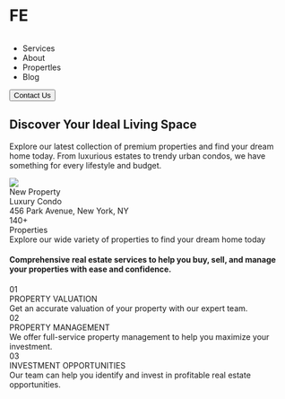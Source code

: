 # FE

<!DOCTYPE html>
<html lang="en">
<head>
    <meta charset="UTF-8">
    <meta name="viewport" content="width=device-width, initial-scale=1.0">
    <title>Document</title>
    <link rel="stylesheet" href="style.css">
</head>
<body>
    <section>
        <div id="header">     
            <div class="logo">
                <img src="https://assets.website-files.com/644bd4412d68a90f78fd3896/644fcc5ebedd367c4e1434e5_logo.svg" alt="">
            </div>
            <div class="nav">
                <ul class="nav-list flex">
                    <li class="nav-item">Services</li>
                    <li class="nav-item">About</li>
                    <li class="nav-item">Propertles</li>
                    <li class="nav-item">Blog</li>
                </ul>
            </div>
            <div class="contact">
                <button class="nav-btn">Contact Us</button>
            </div>
        </div>
    </section>   
    <section>
        <div class="main-wrapper">
            <div class="header-component">
                <div class="header-title-wrapper">
                    <h1>Discover Your Ideal Living Space</h1>
                    <p class="text-size-medium">Explore our latest collection of premium properties and find your dream home today. From luxurious estates to trendy urban condos, we have something for every lifestyle and budget.</p>
                </div>
            </div>
            <div class="main-img__wrapper">
                <div class="img-left">
                    <img src="https://assets.website-files.com/644bd4412d68a90f78fd3896/6457643adc3ca72dbf032bc5_eduardo-alvarado-4KRJEfaqY-A-unsplash.jpg" alt="">
                    <div class="new-property-content-wrapper">
                        <div class="new-property-label">
                            <img src="https://assets.website-files.com/644bd4412d68a90f78fd3896/6456b4a6447a6f38380a070a_star.svg">
                            <div class="new-property-label-text">New Property</div></div>
                        <div class="new-property-content">
                            <div class="new-property__wrapper">
                                <div class="heading-style-h4 text-color-white">Luxury Condo</div><div class="spacer-xsmall"></div>
                                <div class="new-property-location">456 Park Avenue, New York, NY</div>
                            </div>
                        </div>
                    </div>
                </div>
                <div class="img-right">
                    <div class="img-right-top">
                        <img src="https://assets.website-files.com/644bd4412d68a90f78fd3896/6457643a9178cb3ff9362ca3_spacejoy-op9evfg3qww-unsplash.jpg" alt="">
                    </div>
                    <div class="img-right-bot">
                        <div class="img-right__wrapper">
                            <img src="https://assets.website-files.com/644bd4412d68a90f78fd3896/6457644c6ea1db04504cd131_stephanie-harvey-PPA6wsuedeM-unsplash.jpg" alt="">
                        </div>
                        <div class="img-right__wrapper">
                            <div class="new-property-details">
                                <div class="heading-style-h2">140+</div>
                                <div class="text-style-allcaps">Properties</div>
                                <div class="text-size-small">Explore our wide variety of properties to find your dream home today</div>
                                <div class="spacer-medium"></div>
                            </div>
                        </div>
                    </div>
                </div>
            </div>
        </div>
    </section>   
    <section>
        <div class="container-lagre">
            <div class="lagre-header">
                <h4>Comprehensive real estate services to help you buy, sell, and manage your properties with ease and confidence.</h4>
            </div>
            <div class="lagre-content flex">
                <div class="lagre-content__wrapper">
                    <div class="lagre-content__header">
                        01
                    </div>
                    <div class="lagre-content__title">PROPERTY VALUATION</div>
                    <div class="lagre-content__text">
                        Get an accurate valuation of your property with our expert team.
                    </div>
                </div>
                <div class="lagre-content__wrapper">
                    <div class="lagre-content__header">
                        02
                    </div>
                    <div class="lagre-content__title">PROPERTY MANAGEMENT</div>
                    <div class="lagre-content__text">
                        We offer full-service property management to help you maximize your investment.
                    </div>
                </div>
                <div class="lagre-content__wrapper">
                    <div class="lagre-content__header">
                        03
                    </div>
                    <div class="lagre-content__title">INVESTMENT OPPORTUNITIES</div>
                    <div class="lagre-content__text">
                        Our team can help you identify and invest in profitable real estate opportunities.
                    </div>
                </div>
            </div>
        </div>
    </section> 
</body>
</html>
